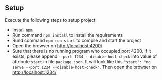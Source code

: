 ## Setup

Execute the following steps to setup project:

- Install [`npm`](https://nodejs.org/en/) 
- Run command `npm install` to install the requirements
- Rund command `npm run start` to compile and start the project
- Open the browser on [http://localhost:4200/](http://localhost:4200/)
- Sure that there is no running program who occupied port 4200. If it exists, please append `--port 1234 --disable-host-check` into value of attribute `start` in file `package.json`. It will look like this `"start": "ng serve --port 1234 --disable-host-check"`. Then open the browser on [http://localhost:1234/](http://localhost:1234/)  
